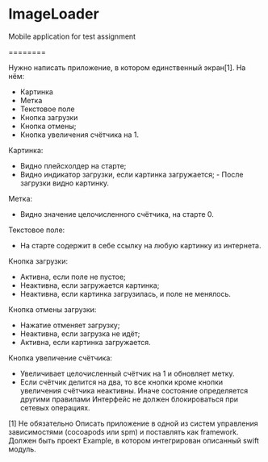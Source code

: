 # ImageLoader
Mobile application for test assignment

========

Нужно написать приложение, в котором единственный экран[1]. На нём:
- Картинка
- Метка
- Текстовое поле
- Кнопка загрузки
- Кнопка отмены;
- Кнопка увеличения счётчика на 1.

Картинка:
- Видно плейсхолдер на старте;
- Видно индикатор загрузки, если картинка загружается; - После загрузки видно картинку.

Метка:
- Видно значение целочисленного счётчика, на старте 0.

Текстовое поле:
- На старте содержит в себе ссылку на любую картинку из интернета.

Кнопка загрузки:
- Активна, если поле не пустое;
- Неактивна, если загружается картинка;
- Неактивна, если картинка загрузилась, и поле не менялось.

Кнопка отмены загрузки:
- Нажатие отменяет загрузку;
- Неактивна, если загрузка не идёт;
- Активна, если картинка загружается.

Кнопка увеличение счётчика:
- Увеличивает целочисленный счётчик на 1 и обновляет метку.
- Eсли счётчик делится на два, то все кнопки кроме кнопки увеличения счётчика
неактивны. Иначе состояние определяется другими правилами Интерфейс не должен блокироваться при сетевых операциях.

[1] Не обязательно
Описать приложение в одной из систем управления зависимостями (cocoapods или spm) и поставлять как framework. Должен быть проект Example, в котором интегрирован описанный swift модуль.

